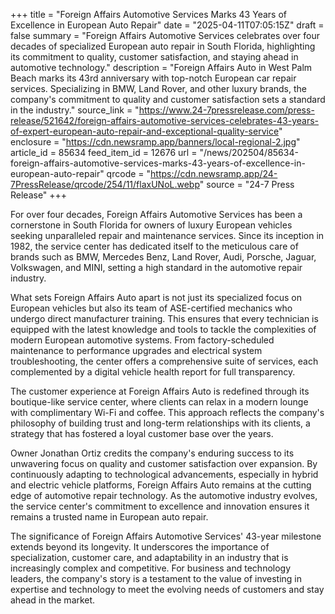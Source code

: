 +++
title = "Foreign Affairs Automotive Services Marks 43 Years of Excellence in European Auto Repair"
date = "2025-04-11T07:05:15Z"
draft = false
summary = "Foreign Affairs Automotive Services celebrates over four decades of specialized European auto repair in South Florida, highlighting its commitment to quality, customer satisfaction, and staying ahead in automotive technology."
description = "Foreign Affairs Auto in West Palm Beach marks its 43rd anniversary with top-notch European car repair services. Specializing in BMW, Land Rover, and other luxury brands, the company's commitment to quality and customer satisfaction sets a standard in the industry."
source_link = "https://www.24-7pressrelease.com/press-release/521642/foreign-affairs-automotive-services-celebrates-43-years-of-expert-european-auto-repair-and-exceptional-quality-service"
enclosure = "https://cdn.newsramp.app/banners/local-regional-2.jpg"
article_id = 85634
feed_item_id = 12676
url = "/news/202504/85634-foreign-affairs-automotive-services-marks-43-years-of-excellence-in-european-auto-repair"
qrcode = "https://cdn.newsramp.app/24-7PressRelease/qrcode/254/11/flaxUNoL.webp"
source = "24-7 Press Release"
+++

<p>For over four decades, Foreign Affairs Automotive Services has been a cornerstone in South Florida for owners of luxury European vehicles seeking unparalleled repair and maintenance services. Since its inception in 1982, the service center has dedicated itself to the meticulous care of brands such as BMW, Mercedes Benz, Land Rover, Audi, Porsche, Jaguar, Volkswagen, and MINI, setting a high standard in the automotive repair industry.</p><p>What sets Foreign Affairs Auto apart is not just its specialized focus on European vehicles but also its team of ASE-certified mechanics who undergo direct manufacturer training. This ensures that every technician is equipped with the latest knowledge and tools to tackle the complexities of modern European automotive systems. From factory-scheduled maintenance to performance upgrades and electrical system troubleshooting, the center offers a comprehensive suite of services, each complemented by a digital vehicle health report for full transparency.</p><p>The customer experience at Foreign Affairs Auto is redefined through its boutique-like service center, where clients can relax in a modern lounge with complimentary Wi-Fi and coffee. This approach reflects the company's philosophy of building trust and long-term relationships with its clients, a strategy that has fostered a loyal customer base over the years.</p><p>Owner Jonathan Ortiz credits the company's enduring success to its unwavering focus on quality and customer satisfaction over expansion. By continuously adapting to technological advancements, especially in hybrid and electric vehicle platforms, Foreign Affairs Auto remains at the cutting edge of automotive repair technology. As the automotive industry evolves, the service center's commitment to excellence and innovation ensures it remains a trusted name in European auto repair.</p><p>The significance of Foreign Affairs Automotive Services' 43-year milestone extends beyond its longevity. It underscores the importance of specialization, customer care, and adaptability in an industry that is increasingly complex and competitive. For business and technology leaders, the company's story is a testament to the value of investing in expertise and technology to meet the evolving needs of customers and stay ahead in the market.</p>